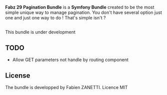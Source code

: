 **Fabz 29 Pagination Bundle** is a **Symfony Bundle** created to be the most simple unique way to manage pagination. 
You don't have several option just one and just one way to do ! That's simple isn't ?

##
This bundle is under development

## TODO
- Allow GET parameters not handle by routing component

## License

The bundle is developped by Fabien ZANETTI.
Licence MIT
